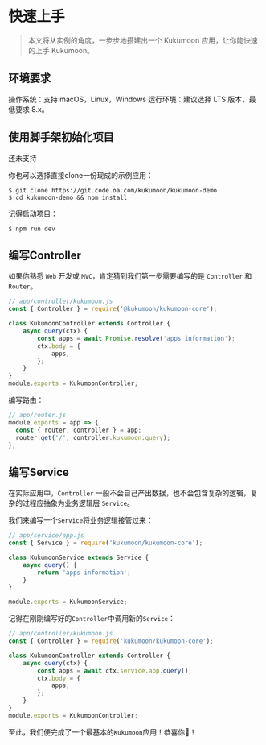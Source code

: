 # 快速上手

> 本文将从实例的角度，一步步地搭建出一个 Kukumoon 应用，让你能快速的上手 Kukumoon。

## 环境要求

操作系统：支持 macOS，Linux，Windows
运行环境：建议选择 LTS 版本，最低要求 8.x。

## 使用脚手架初始化项目

还未支持

你也可以选择直接clone一份现成的示例应用：

```shell script
$ git clone https://git.code.oa.com/kukumoon/kukumoon-demo
$ cd kukumoon-demo && npm install
```

记得启动项目：

```shell script
$ npm run dev
```

## 编写Controller
如果你熟悉 `Web` 开发或 `MVC`，肯定猜到我们第一步需要编写的是 `Controller` 和 `Router`。

```js
// app/controller/kukumoon.js
const { Controller } = require('@kukumoon/kukumoon-core');

class KukumoonController extends Controller {
    async query(ctx) {        
        const apps = await Promise.resolve('apps information');
        ctx.body = {
            apps,
        };
    }
}
module.exports = KukumoonController;
```

编写路由：

```js
// app/router.js
module.exports = app => {
  const { router, controller } = app;
  router.get('/', controller.kukumoon.query);
};
```

## 编写Service

在实际应用中，`Controller` 一般不会自己产出数据，也不会包含复杂的逻辑，复杂的过程应抽象为业务逻辑层 `Service`。

我们来编写一个`Service`将业务逻辑接管过来：

```js
// app/service/app.js
const { Service } = require('kukumoon/kukumoon-core');

class KukumoonService extends Service {
    async query() {
        return 'apps information';
    }
}

module.exports = KukumoonService;
```

记得在刚刚编写好的`Controller`中调用新的`Service`：

```js
// app/controller/kukumoon.js
const { Controller } = require('kukumoon/kukumoon-core');

class KukumoonController extends Controller {
    async query(ctx) {        
        const apps = await ctx.service.app.query();
        ctx.body = {
            apps,
        };
    }
}
module.exports = KukumoonController;
```

至此，我们便完成了一个最基本的`Kukumoon`应用！恭喜你🎉！